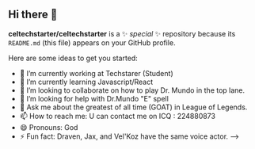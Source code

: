 ## Hi there 👋


**celtechstarter/celtechstarter** is a ✨ _special_ ✨ repository because its `README.md` (this file) appears on your GitHub profile.

Here are some ideas to get you started:

- 🔭 I’m currently working at Techstarer (Student)
- 🌱 I’m currently learning Javascript/React
- 👯 I’m looking to collaborate on how to play Dr. Mundo in the top lane.
- 🤔 I’m looking for help with Dr.Mundo "E" spell
- 💬 Ask me about the greatest of all time (GOAT) in League of Legends.
- 📫 How to reach me: U can contact me on ICQ : 224880873
- 😄 Pronouns: God
- ⚡ Fun fact: Draven, Jax, and Vel'Koz have the same voice actor.
-->
